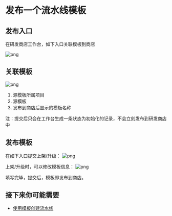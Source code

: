 # 发布一个流水线模板

## 发布入口

在研发商店工作台，如下入口关联模板到商店

![png](../../../assets/store_template_entry.png)

## 关联模板

![png](../../../assets/store_template_relate.png)

1. 源模板所属项目
2. 源模板
3. 发布到商店后显示的模板名称

注：提交后只会在工作台生成一条状态为初始化的记录，不会立刻发布到研发商店中

## 发布模板

在如下入口提交上架/升级：
![png](../../../assets/store_template_release_entry.png)

上架/升级时，可以修改模板信息：
![png](../../../assets/store_template_upgrade.png)

填写完毕，提交后，模板即发布到商店。

## 接下来你可能需要

* [使用模板创建流水线](../../../Quickstarts/case/Examples/create-pipeline-by-template.md)
